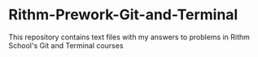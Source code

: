 # Rithm-Prework-Git-and-Terminal
This repository contains text files with my answers to problems in Rithm School's Git and Terminal courses
